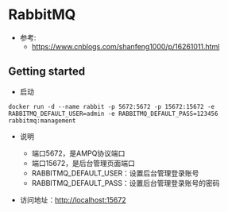 # RabbitMQ

* 参考:
  * https://www.cnblogs.com/shanfeng1000/p/16261011.html
  
## Getting started

* 启动
```shell
docker run -d --name rabbit -p 5672:5672 -p 15672:15672 -e RABBITMQ_DEFAULT_USER=admin -e RABBITMQ_DEFAULT_PASS=123456 rabbitmq:management
```
* 说明
  * 端口5672，是AMPQ协议端口
  * 端口15672，是后台管理页面端口
  * RABBITMQ_DEFAULT_USER：设置后台管理登录账号
  * RABBITMQ_DEFAULT_PASS：设置后台管理登录账号的密码

* 访问地址：[http://localhost:15672](http://localhost:15672)